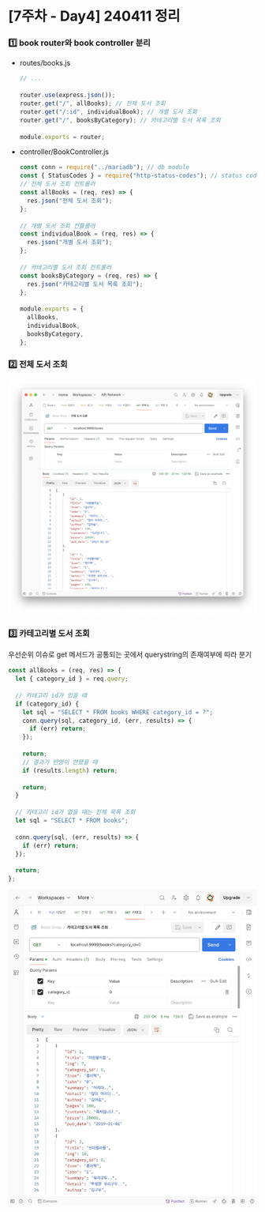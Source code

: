 # [7주차 - Day4] 240411 정리

### 1️⃣ book router와 book controller 분리

- routes/books.js

  ```javascript
  // ...

  router.use(express.json());
  router.get("/", allBooks); // 전체 도서 조회
  router.get("/:id", individualBook); // 개별 도서 조회
  router.get("/", booksByCategory); // 카테고리별 도서 목록 조회

  module.exports = router;
  ```

- controller/BookController.js

  ```javascript
  const conn = require("../mariadb"); // db module
  const { StatusCodes } = require("http-status-codes"); // status code module
  // 전체 도서 조회 컨트롤러
  const allBooks = (req, res) => {
    res.json("전체 도서 조회");
  };

  // 개별 도서 조회 컨틀롤러
  const individualBook = (req, res) => {
    res.json("개별 도서 조회");
  };

  // 카테고리별 도서 조회 컨트롤러
  const booksByCategory = (req, res) => {
    res.json("카테고리별 도서 목록 조회");
  };

  module.exports = {
    allBooks,
    individualBook,
    booksByCategory,
  };
  ```

### 2️⃣ 전체 도서 조회

![7-4-1](../img/7주차_img/7-4-1.png)

### 3️⃣ 카테고리별 도서 조회

우선순위 이슈로 get 메서드가 공통되는 곳에서 querystring의 존재여부에 따라 분기

```javascript
const allBooks = (req, res) => {
  let { category_id } = req.query;

  // 카테고리 id가 있을 때
  if (category_id) {
    let sql = "SELECT * FROM books WHERE category_id = ?";
    conn.query(sql, category_id, (err, results) => {
      if (err) return;
    });

    return;
    // 결과가 반영이 안됐을 때
    if (results.length) return;

    return;
  }

  // 카테고리 id가 없을 때는 전체 목록 조회
  let sql = "SELECT * FROM books";

  conn.query(sql, (err, results) => {
    if (err) return;
  });

  return;
};
```

![7-4-2](../img/7주차_img/7-4-2.png)
